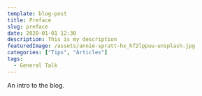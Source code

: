 ```yaml
---
template: blog-post
title: Preface
slug: preface
date: 2020-01-01 12:30
description: This is my description
featuredImage: /assets/annie-spratt-hx_hf2lppuu-unsplash.jpg
categories: ["Tips", "Articles"]
tags:
  - General Talk
---
```

An intro to the blog.